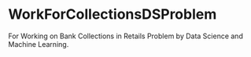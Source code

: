 # WorkForCollectionsDSProblem

For Working on Bank Collections in Retails Problem by Data Science and Machine Learning.
